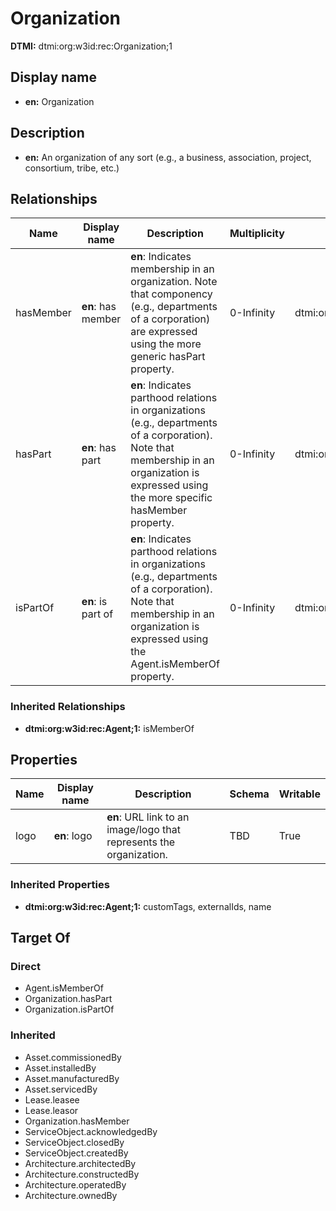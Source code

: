 # Organization
**DTMI:** dtmi:org:w3id:rec:Organization;1
## Display name
- **en:** Organization
## Description
- **en:** An organization of any sort (e.g., a business, association, project, consortium, tribe, etc.)
## Relationships
|Name|Display name|Description|Multiplicity|Target|Properties|Writable|
|-|-|-|-|-|-|-|
|hasMember|**en**: has member|**en**: Indicates membership in an organization. Note that componency (e.g., departments of a corporation) are expressed using the more generic hasPart property.|0-Infinity|dtmi:org:w3id:rec:Agent;1||True|
|hasPart|**en**: has part|**en**: Indicates parthood relations in organizations (e.g., departments of a corporation). Note that membership in an organization is expressed using the more specific hasMember property.|0-Infinity|dtmi:org:w3id:rec:Organization;1||True|
|isPartOf|**en**: is part of|**en**: Indicates parthood relations in organizations (e.g., departments of a corporation). Note that membership in an organization is expressed using the Agent.isMemberOf property.|0-Infinity|dtmi:org:w3id:rec:Organization;1||True|
### Inherited Relationships
* **dtmi:org:w3id:rec:Agent;1:** isMemberOf
## Properties
|Name|Display name|Description|Schema|Writable|
|-|-|-|-|-|
|logo|**en**: logo|**en**: URL link to an image/logo that represents the organization.|TBD|True|
### Inherited Properties
* **dtmi:org:w3id:rec:Agent;1:** customTags, externalIds, name
## Target Of
### Direct
* Agent.isMemberOf
* Organization.hasPart
* Organization.isPartOf
### Inherited
* Asset.commissionedBy
* Asset.installedBy
* Asset.manufacturedBy
* Asset.servicedBy
* Lease.leasee
* Lease.leasor
* Organization.hasMember
* ServiceObject.acknowledgedBy
* ServiceObject.closedBy
* ServiceObject.createdBy
* Architecture.architectedBy
* Architecture.constructedBy
* Architecture.operatedBy
* Architecture.ownedBy
